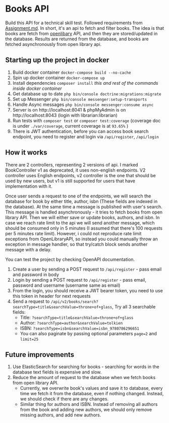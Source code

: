 # Books API

Build this API for a technical skill test. Followed requirements from [Assignment.md](./Assignment.md). In short, it's an api to fetch 
and filter books. The idea is that books are fetch from [openlibary](https://openlibrary.org/dev/docs/api/search) API,
and then they are stored/updated in the database. Results are returned from the database, and books are fetched 
asynchronously from open library api.

## Starting up the project in docker

1. Build docker container `docker-compose build --no-cache`
2. Spin up docker container `docker-compose up`
3. Install dependencies `composer install` *this and rest of the commands inside docker container*
4. Get database up to date `php bin/console doctrine:migrations:migrate`
5. Set up Messenger `php bin/console messenger:setup-transports`
6. Handle Async messages `php bin/console messenger:consume async`
7. Server is on http://localhost:8041 & phpMyAdmin is on http://localhost:8043 (login with librarian:librarian)
8. Run tests with `composer test` or `composer test:coverage` (coverage doc is under `./var/coverage`, current coverage is at `93.65%` )
9. There is JWT authentication, before you can access book search endpoint, you need to register and login via `/api/register`, `/api/login`

## How it works

There are 2 controllers, representing 2 versions of api. I marked BookController v1 as deprecated, 
it uses non-english endpoints. V2 controller uses English endpoints, v2 controller is the one that should be used by new 
users, but v1 is still supported for users that have implementation with it.

Once user sends a request to one of the endpoints, we will search the database for book by either title, author, isbn 
(These fields are indexed in the database). At the same time a message is published with user's search. This message is 
handled asynchronously - it tries to fetch books from open library API. Then we will either save or update books, authors,
and isbn. In case we reach rate limit to the api we will send another message, which should be consumed only in 5 minutes 
(I assumed that there's 100 requests per 5 minutes rate limit). However, i could not reproduce rate limit exceptions from
OpenLibraryAPI, so instead you could manually throw an exception in message handler, so that try/catch block sends another message with a delay.

You can test the project by checking OpenAPI documentation.
1. Create a user by sending a POST request to `/api/register` - pass email and password in body
2. Login by sending a POST request to `/api/register` - pass email, password and username (username same as email)
3. From the login, you should receive a JWT bearer token, you need to use this token in header for next requests
4. Send a request to `/api/v2/books/search?searchType=title&searchValue=throne+of+glass`, Try all 3 searchable fields:
   - Title: `?searchType=title&searchValue=throne+of+glass`
   - Author: `?searchType=author&searchValue=tolkien`
   - ISBN: `?searchType=isbn&searchValue=isbn_9780786296651`
   - You can also paginate by passing optional parameters `page=2` and `limit=25`


## Future improvements

1. Use ElasticSearch for searching for books - searching for words in the database text fields is expensive and slow.
2. Reduce the amount of request to the database when we fetch books from open library API. 
   - Currently, we overwrite book's values and save it to database, every time we fetch it from the database, even if
nothing changed. Instead, we should check if there are any changes.
   - Similar thing for authors and ISBN. Instead of removing all authors from the book and adding new authors, we 
should only remove missing authors, and add new authors.
